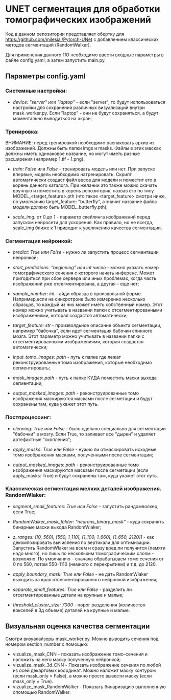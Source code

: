 # UNET сегментация для обработки томографических изображений

Код в данном репозитории представляет обертку для https://github.com/milesial/Pytorch-UNet с
добавлением классических методов сегментаций (RandomWalker).

Для применения данного ПО необходимо ввести входные параметры в файле config.yaml, а затем запустить main.py.

## Параметры config.yaml

### Системные настройки:

- *device: "server" или "laptop"* - если "server", то будут использоваться настройки для сохранения различных визуализаций
внутри mask_worker.py. Если "laptop" - они не будут сохраняться, а будут моментально выводиться на экран;

### Тренировка:

ВНИМАНИЕ: перед тренировкой необходимо распаковать архив из изображений. Должны быть папки imgs и masks. Файлы в этих масках должны иметь одинаковое название, но могут иметь разные расширения (например 1.tif - 1.png).

- *train: False* или *False* - тренировать модель или нет. При запуске впервые, модель необходимо натренировать.
Скрипт автоматически создаст файл весов для модели и поместит его в корень данного каталога. 
При желании это также можно скачать вручную и поместить в корень репозитория, назвав его по типу MODEL_<target_feature>.pth (что такое <target_feature> смотри ниже, по умолчанию target_feature: "butterfly", а значит название файла модели должно быть MODEL_butterfly.pth);

- *scale_img: от 0 до 1* - параметр скейлинга изображений перед запуском нейросети для ускорения. Как правило, но не всегда, 
scale_img ближе к 1 приводит к увеличению качества сегментации.

### Сегментация нейронкой:

- *predict: True или False* - нужно ли запустить процесс сегментации нейронкой;

- *start_predictions: "beginning" или int число* - можно указать номер томографического сечения с которого начать инференс.
Может пригодиться при сбое сервера или иных проблемах, когда часть изображений уже отсегментирована, а другая - еще нет;

- *sample_number: int* - айди образца в произвольной форме. Например,если на синхротроне было измеренно несколько образцов,
то каждый из них может иметь собственный номер. Этот номер можно учитывать в названии папки с отсегментированными изображениями,
которая создастся автоматически;

- *target_feature: str* - произволдьное описание объекта сегментации, например "бабочка", если идет сегментация бабочки спинного мозга.
Этот параметр можно учитывать в названии папки с отсегментированными изображениями, которая создастся автоматически;

- *input_tomo_images: path* - путь к папке где лежат реконструированные томо изображения, которые необходимо сегментировать;

- *mask_images: path* - путь к папке КУДА поместить маски выхода сегментации;

- *output_masked_images: path* - реконструированные томо изображения маскируются масками после сегметации и будут сохранены там,
куда укажет этот путь.

### Постпроцессинг:

- *cleaning: True или False* - было сделано специально для сегментации "бабочки" в мозгу. Если True, то заливает все "дырки" и удаляет артефактные "скопления";

- *apply_masks: True или False* - нужно ли отмаскировать исходные томо изображения масками, полученными после сегментации;

- *output_masked_images: path* - реконструированные томо изображения маскируются масками после сегметации (если apply_masks: True) и будут сохранены там, куда укажет этот путь.

### Классическая сегментация мелких деталей изображения. RandomWlaker:

- *segment_small_features: True или False* - запустить рандомволкер, если True;

- *RandomWalker_mask_folder: "neurons_binary_mask"* - куда сохранять бинарные маски выхода RandomWlaker;

- *z_ranges: [[0, 560], [550, 1_110], [1_100, 1_660], [1_650, 2120]]* - как декомпозировать вычисления по вертикали для оптимизации.
Запустить RandomWlaker на всем и сразу вред ли получится (памяти надо много), но лишь по нескольким томографическим слоям - возможно. По умолчанию - сначала обрабатываем томо сечения от 0 по 560, потом 550-1110 (немного с перекрытием) и т.д. до 2120.

- *apply_boundary_mask: True или False* - не дать RandomWlaker выходить за края отсегментированного нейронкой изображения;

- *separate_small_features: True или False* - разделить ли отсегментированные детали на крупные и малые;

- *threshold_cluster_size: 7000* - порог разделения (количество вокселей в 3д объеме) деталей на крупные и малые.


## Визуальная оценка качества сегментации

Смотри визуалайзеры mask_worker.py. Можно выводить сечения под номером section_number с помощью:

- vizualize_mask_CNN - показать изображение томо-сечения и наложить на него маску полученную нейронкой;
- vizualize_mask_3d_CNN - Показать изображение сечения по любой из осей декартовых координат. Можно наложит маску контуром (если mask_only = False), а можно просто вывести маску (если mask_only = True).
- vizualize_mask_RandomWalker - Показать бинаризацию выполненную спомощью RandomWalker. 
